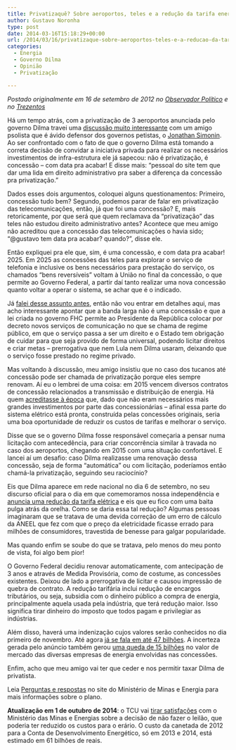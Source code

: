 ```yaml
---
title: Privatizaquê? Sobre aeroportos, teles e a redução da tarifa energética
author: Gustavo Noronha
type: post
date: 2014-03-16T15:18:29+00:00
url: /2014/03/16/privatizaque-sobre-aeroportos-teles-e-a-reducao-da-tarifa-energetica/
categories:
  - Energia
  - Governo Dilma
  - Opinião
  - Privatização

---
```

_Postado originalmente em 16 de setembro de 2012 no [Observador Político][1] e no [Trezentos][2]_

Há um tempo atrás, com a privatização de 3 aeroportos anunciada pelo governo Dilma travei uma [discussão muito interessante][3] com um amigo psolista que é ávido defensor dos governos petistas, o [Jonathan Simonin][4]. Ao ser confrontado com o fato de que o governo Dilma está tomando a correta decisão de convidar a iniciativa privada para realizar os necessários investimentos de infra-estrutura ele já sapecou: não é privatização, é concessão &#8211; com data pra acabar! E disse mais: &#8220;pessoal do site tem que dar uma lida em direito administrativo pra saber a diferença da concessão pra privatização.&#8221;

Dados esses dois argumentos, coloquei alguns questionamentos: Primeiro, concessão tudo bem? Segundo, podemos parar de falar em privatização das telecomunicações, então, já que foi uma concessão? E, mais retoricamente, por que será que quem reclamava da &#8220;privatização&#8221; das teles não estudou direito administrativo antes? Acontece que meu amigo não acreditou que a concessão das telecomunicações o havia sido; &#8220;@gustavo tem data pra acabar? quando?&#8221;, disse ele.

Então expliquei pra ele que, sim, é uma concessão, e com data pra acabar! 2025. Em 2025 as concessões das teles para explorar o serviço de telefonia e inclusive os bens necessários para prestação do serviço, os chamados &#8220;bens reversíveis&#8221; voltam à União no final da concessão, o que permite ao Governo Federal, a partir daí tanto realizar uma nova concessão quanto voltar a operar o sistema, se achar que é o indicado.

Já [falei desse assunto antes][5], então não vou entrar em detalhes aqui, mas acho interessante apontar que a banda larga não é uma concessão e que a lei criada no governo FHC permite ao Presidente da República colocar por decreto novos serviços de comunicação no que se chama de regime público, em que o serviço passa a ser um direito e o Estado tem obrigação de cuidar para que seja provido de forma universal, podendo licitar direitos e criar metas &#8211; prerrogativa que nem Lula nem Dilma usaram, deixando que o serviço fosse prestado no regime privado.

Mas voltando à discussão, meu amigo insistiu que no caso dos tucanos até concessão pode ser chamada de privatização porque eles sempre renovam. Aí eu o lembrei de uma coisa: em 2015 vencem diversos contratos de concessão relacionados a transmissão e distribuição de energia. Há quem [acreditasse à época][6] que, dado que não eram necessários mais grandes investimentos por parte das concessionárias &#8211; afinal essa parte do sistema elétrico está pronta, construída pelas concessões originais, seria uma boa oportunidade de reduzir os custos de tarifas e melhorar o serviço.

Disse que se o governo Dilma fosse responsável começaria a pensar numa licitação com antecedência, para criar concorrência similar à travada no caso dos aeroportos, chegando em 2015 com uma situação confortável. E lancei aí um desafio: caso Dilma realizasse uma renovação dessa concessão, seja de forma &#8220;automática&#8221; ou com licitação, poderíamos então chamá-la privatização, seguindo seu raciocínio?

Eis que Dilma aparece em rede nacional no dia 6 de setembro, no seu discurso oficial para o dia em que comemoramos nossa independência e [anuncia uma redução da tarifa elétrica][7] e eis que eu fico com uma baita pulga atrás da orelha. Como se daria essa tal redução? Algumas pessoas imaginaram que se tratava de uma devida correção de um erro de cálculo da ANEEL que fez com que o preço da eletricidade ficasse errado para milhões de consumidores, travestida de benesse para galgar popularidade.

Mas quando enfim se soube do que se tratava, pelo menos do meu ponto de vista, foi algo bem pior!

O Governo Federal decidiu renovar automaticamente, com antecipação de 3 anos e através de Medida Provisória, como de costume, as concessões existentes. Deixou de lado a prerrogativa de licitar e causou impressão de quebra de contrato. A redução tarifária inclui redução de encargos tributários, ou seja, subsidia com o dinheiro público a compra de energia, principalmente aquela usada pela indústria, que terá redução maior. Isso significa tirar dinheiro do imposto que todos pagam e privilegiar as indústrias.

Além disso, haverá uma indenização cujos valores serão conhecidos no dia primeiro de novembro. Até agora [já se fala em até 47 bilhões][8]. A incerteza gerada pelo anúncio também gerou [uma queda de 15 bilhões][9] no valor de mercado das diversas empresas de energia envolvidas nas concessões.

Enfim, acho que meu amigo vai ter que ceder e nos permitir taxar Dilma de privatista.

Leia [Perguntas e respostas][10] no site do Ministério de Minas e Energia para mais informações sobre o plano.

**Atualização em 1 de outubro de 2014**: o TCU vai [tirar satisfações][11] com o Ministério das Minas e Energias sobre a decisão de não fazer o leilão, que poderia ter reduzido os custos para o erário. O custo da canetada de 2012 para a Conta de Desenvolvimento Energético, só em 2013 e 2014, está estimado em 61 bilhões de reais.

 [1]: http://www.observadorpolitico.com.br/2012/09/privatizaque-sobre-aeroportos-teles-e-a-reducao-da-tarifa-energetica/
 [2]: http://www.trezentos.blog.br/?p=7252
 [3]: http://www.observadorpolitico.org.br/grupos/politica-2/forum/topic/privatizacao-dos-aeroportos
 [4]: http://www.observadorpolitico.org.br/observadores/jonathan
 [5]: http://www.trezentos.blog.br/?p=5990
 [6]: http://www.ietec.com.br/site/techoje/categoria/detalhe_artigo/1187
 [7]: http://www.youtube.com/watch?v=cKWIyyBYI_s&feature=player_detailpage#t=263s
 [8]: http://www.valor.com.br/empresas/2829332/indenizacao-eletricas-chega-r-47-bilhoes-diz-estudo
 [9]: http://www.valor.com.br/financas/2826626/queda-das-acoes-do-setor-eletrico-derruba-ibovespa-dolar-sobe
 [10]: http://www.mme.gov.br/mme/galerias/arquivos/noticias/2012/Perguntas_e_respostas_-_Concessxes_10_09_12_final.pdf
 [11]: http://oglobo.globo.com/economia/tcu-aponta-custo-de-61-bilhoes-em-fundo-do-setor-eletrico-com-reducao-das-tarifas-em-2012-14106432